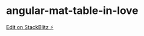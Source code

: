 # angular-mat-table-in-love

[Edit on StackBlitz ⚡️](https://stackblitz.com/edit/angular-ivy-sciuo2)